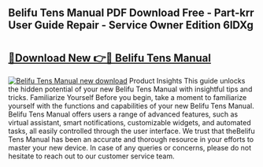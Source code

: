 ## Belifu Tens Manual PDF Download Free - Part-krr User Guide Repair - Service Owner Edition 6lDXg

# <h2><a href="http://bc32207.oget.top/?id=Belifu+Tens+Manual">🔗Download New 👉🔴 Belifu Tens Manual</a></h2>

[![Belifu Tens Manual new download](https://i.imgur.com/5g1atiW.png)](http://bc32207.oget.top/?id=Belifu+Tens+Manual)
Product Insights This guide unlocks the hidden potential of your new Belifu Tens Manual with insightful tips and tricks. Familiarize Yourself Before you begin, take a moment to familiarize yourself with the functions and capabilities of your new Belifu Tens Manual. Belifu Tens Manual offers users a range of advanced features, such as virtual assistant, smart notifications, customizable widgets, and automated tasks, all easily controlled through the user interface. We trust that theBelifu Tens Manual has been an accurate and thorough resource in your efforts to master your new device. In case of any queries or concerns, please do not hesitate to reach out to our customer service team.
